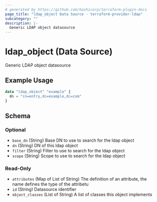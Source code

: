 ```yaml
---
# generated by https://github.com/hashicorp/terraform-plugin-docs
page_title: "ldap_object Data Source - terraform-provider-ldap"
subcategory: ""
description: |-
  Generic LDAP object datasource
---
```


# ldap_object (Data Source)

Generic LDAP object datasource

## Example Usage

```terraform
data "ldap_object" "example" {
  dn = "cn=entry,dc=example,dc=com"
}
```

<!-- schema generated by tfplugindocs -->
## Schema

### Optional

- `base_dn` (String) Base DN to use to search for the ldap object
- `dn` (String) DN of this ldap object
- `filter` (String) Filter to use to search for the ldap object
- `scope` (String) Scope to use to search for the ldap object

### Read-Only

- `attributes` (Map of List of String) The definition of an attribute, the name defines the type of the attribetu
- `id` (String) Datasource identifier
- `object_classes` (List of String) A list of classes this object implements


